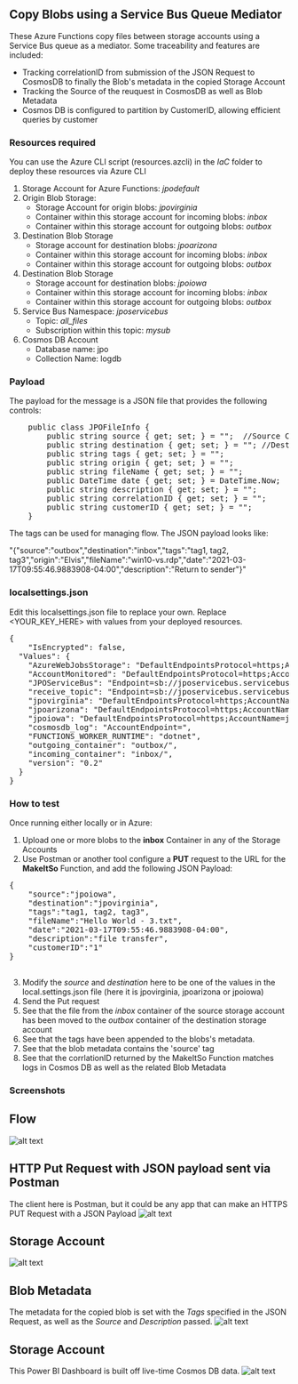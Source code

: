 ﻿## Copy Blobs using a Service Bus Queue Mediator
These Azure Functions copy files between storage accounts using a Service Bus queue as a mediator. Some traceability and features are included:
* Tracking correlationID from submission of the JSON Request to CosmosDB to finally the Blob's metadata in the copied Storage Account
* Tracking the Source of the reuquest in CosmosDB as well as Blob Metadata
* Cosmos DB is configured to partition by CustomerID, allowing efficient queries by customer

### Resources required 
You can use the Azure CLI script (resources.azcli) in the *IaC* folder to deploy these resources via Azure CLI

1. Storage Account for Azure Functions: *jpodefault*
2. Origin Blob Storage:
	* Storage Account for origin blobs: *jpovirginia*
    * Container within this storage account for incoming blobs: *inbox*
	* Container within this storage account for outgoing blobs: *outbox*
3. Destination Blob Storage
	* Storage account for destination blobs: *jpoarizona*
    * Container within this storage account for incoming blobs: *inbox*
	* Container within this storage account for outgoing blobs: *outbox*
4. Destination Blob Storage
	* Storage account for destination blobs: *jpoiowa*
    * Container within this storage account for incoming blobs: *inbox*
	* Container within this storage account for outgoing blobs: *outbox*
5. Service Bus Namespace: *jposervicebus*
	* Topic: *all_files*
	* Subscription within this topic: *mysub*
5. Cosmos DB Account
    * Database name: jpo
    * Collection Name: logdb


### Payload
The payload for the message is a JSON file that provides the following controls:
<pre>
    public class JPOFileInfo {
        public string source { get; set; } = "";  //Source Container Name
        public string destination { get; set; } = ""; //Destination Container name
        public string tags { get; set; } = "";
        public string origin { get; set; } = "";
        public string fileName { get; set; } = "";
        public DateTime date { get; set; } = DateTime.Now;
        public string description { get; set; } = "";
        public string correlationID { get; set; } = "";
        public string customerID { get; set; } = "";
    }
</pre>
The tags can be used for managing flow. The JSON payload looks like:

"{"source":"outbox","destination":"inbox","tags":"tag1, tag2, tag3","origin":"Elvis","fileName":"win10-vs.rdp","date":"2021-03-17T09:55:46.9883908-04:00","description":"Return to sender"}"


### localsettings.json
Edit this localsettings.json file to replace your own. Replace <YOUR_KEY_HERE> with values from your deployed resources.
<pre>
{
    "IsEncrypted": false,
  "Values": {
    "AzureWebJobsStorage": "DefaultEndpointsProtocol=https;AccountName=jpodefault;AccountKey=<YOUR_KEY_HERE>;EndpointSuffix=core.usgovcloudapi.net", //DefaultEndpointsProtocol=https;AccountName=rcdev1;AccountKey=kaqcWkmMv+51mwlw19bnhu4+a7rk5YnzwcXHqvG1ambF3mF6jkzRQwUbvihoPh7+WL1p5V6YE15DoCKyk86IgQ==;BlobEndpoint=https://rcdev1.blob.core.windows.net/;TableEndpoint=https://rcdev1.table.core.windows.net/;QueueEndpoint=https://rcdev1.queue.core.windows.net/;FileEndpoint=https://rcdev1.file.core.windows.net/",
    "AccountMonitored": "DefaultEndpointsProtocol=https;AccountName=jpovirginia;AccountKey=<YOUR_KEY_HERE>;EndpointSuffix=core.usgovcloudapi.net",
    "JPOServiceBus": "Endpoint=sb://jposervicebus.servicebus.usgovcloudapi.net/;SharedAccessKeyName=RootManageSharedAccessKey;SharedAccessKey<YOUR_KEY_HERE>",
    "receive_topic": "Endpoint=sb://jposervicebus.servicebus.usgovcloudapi.net/;SharedAccessKeyName=receive;SharedAccessKey=<YOUR_KEY_HERE>",
    "jpovirginia": "DefaultEndpointsProtocol=https;AccountName=jpovirginia;AccountKey=<YOUR_KEY_HERE>;EndpointSuffix=core.usgovcloudapi.net",
    "jpoarizona": "DefaultEndpointsProtocol=https;AccountName=jpoarizona;AccountKey=<YOUR_KEY_HERE>;EndpointSuffix=core.usgovcloudapi.net",
    "jpoiowa": "DefaultEndpointsProtocol=https;AccountName=jpoiowa;AccountKey=<YOUR_KEY_HERE>;EndpointSuffix=core.usgovcloudapi.net",
    "cosmosdb_log": "AccountEndpoint=<YOUR_KEY_HERE>",
    "FUNCTIONS_WORKER_RUNTIME": "dotnet",
    "outgoing_container": "outbox/",
    "incoming_container": "inbox/",
    "version": "0.2"
  }
}
</pre>

### How to test
Once running either locally or in Azure:
1. Upload one or more blobs to the **inbox** Container in any of the Storage Accounts
2. Use Postman or another tool configure a **PUT** request to the URL for the **MakeItSo** Function, and add the following JSON Payload:
<pre>
{
	"source":"jpoiowa",
	"destination":"jpovirginia",
	"tags":"tag1, tag2, tag3",
	"fileName":"Hello World - 3.txt",
	"date":"2021-03-17T09:55:46.9883908-04:00",
	"description":"file transfer",
	"customerID":"1"
}

</pre>
3. Modify the *source* and *destination* here to be one of the values in the local.settings.json file (here it is jpovirginia, jpoarizona or jpoiowa)
4. Send the Put request
5. See that the file from the *inbox* container of the source storage account has been moved to the *outbox* container of the destination storage account
6. See that the tags have been appended to the blobs's metadata. 
7. See that the blob metadata contains the 'source' tag
8. See that the corrlationID returned by the MakeItSo Function matches logs in Cosmos DB as well as the related Blob Metadata

### Screenshots
## Flow
![alt text](https://raw.githubusercontent.com/marlinspike/BlobCopyBetweenStorageAccount/master/img/JPOMessageHandling.png)

## HTTP Put Request with JSON payload sent via Postman
The client here is Postman, but it could be any app that can make an HTTPS PUT Request with a JSON Payload
![alt text](https://raw.githubusercontent.com/marlinspike/BlobCopyBetweenStorageAccount/master/img/JSONRequest.png)

## Storage Account
![alt text](https://raw.githubusercontent.com/marlinspike/BlobCopyBetweenStorageAccount/master/img/StorageAccount.png)

## Blob Metadata
The metadata for the copied blob is set with the *Tags* specified in the JSON Request, as well as the *Source* and *Description* passed.
![alt text](https://raw.githubusercontent.com/marlinspike/BlobCopyBetweenStorageAccount/master/img/blob-metadata.png)


## Storage Account
This Power BI Dashboard is built off live-time Cosmos DB data. 
![alt text](https://raw.githubusercontent.com/marlinspike/BlobCopyBetweenStorageAccount/master/img/jpo_pbi.jpg)